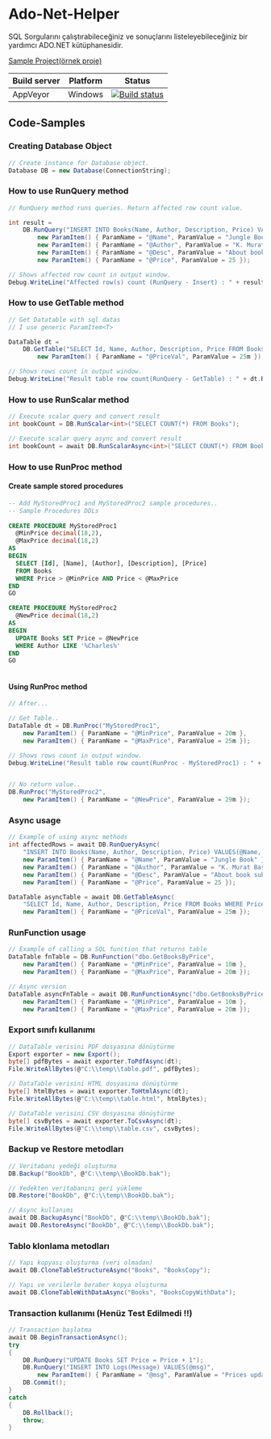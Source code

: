 # Ado-Net-Helper
SQL Sorgularını çalıştırabileceğiniz ve sonuçlarını listeleyebileceğiniz bir yardımcı ADO.NET kütüphanesidir.

[Sample Project(örnek proje)](https://github.com/kadirmuratbaseren/Using-Ado-Net-Helper)

| Build server| Platform       | Status      |
|-------------|----------------|-------------|
| AppVeyor    | Windows        |[![Build status](https://ci.appveyor.com/api/projects/status/aw4iajsf45eyl6g0/branch/master?svg=true)](https://ci.appveyor.com/project/muratbaseren/ado-net-helper/branch/master) |

## Code-Samples

### Creating Database Object
```c#
// Create instance for Database object.
Database DB = new Database(ConnectionString);
```

### How to use RunQuery method
```c#
// RunQuery method runs queries. Return affected row count value.

int result =
    DB.RunQuery("INSERT INTO Books(Name, Author, Description, Price) VALUES(@Name, @Author, @Desc, @Price)",
        new ParamItem() { ParamName = "@Name", ParamValue = "Jungle Book" },
        new ParamItem() { ParamName = "@Author", ParamValue = "K. Murat Başeren" },
        new ParamItem() { ParamName = "@Desc", ParamValue = "About book subject" },
        new ParamItem() { ParamName = "@Price", ParamValue = 25 });

// Shows affected row count in output window.
Debug.WriteLine("Affected row(s) count (RunQuery - Insert) : " + result);
```

### How to use GetTable method
```c#
// Get Datatable with sql datas
// I use generic ParamItem<T>

DataTable dt =
    DB.GetTable("SELECT Id, Name, Author, Description, Price FROM Books WHERE Price > @PriceVal",
        new ParamItem() { ParamName = "@PriceVal", ParamValue = 25m });

// Shows rows count in output window.
Debug.WriteLine("Result table row count(RunQuery - GetTable) : " + dt.Rows.Count);
```

### How to use RunScalar method
```c#
// Execute scalar query and convert result
int bookCount = DB.RunScalar<int>("SELECT COUNT(*) FROM Books");

// Execute scalar query async and convert result
int bookCount = await DB.RunScalarAsync<int>("SELECT COUNT(*) FROM Books");
```

### How to use RunProc method

#### Create sample stored procedures

```sql
-- Add MyStoredProc1 and MyStoredProc2 sample procedures..
-- Sample Procedures DDLs
 
CREATE PROCEDURE MyStoredProc1
  @MinPrice decimal(18,2),
  @MaxPrice decimal(18,2)
AS
BEGIN
  SELECT [Id], [Name], [Author], [Description], [Price] 
  FROM Books
  WHERE Price > @MinPrice AND Price < @MaxPrice
END
GO

CREATE PROCEDURE MyStoredProc2
  @NewPrice decimal(18,2)
AS
BEGIN
  UPDATE Books SET Price = @NewPrice
  WHERE Author LIKE '%Charles%'
END
GO
    
```

#### Using RunProc method
```c#
// After...

// Get Table..
DataTable dt = DB.RunProc("MyStoredProc1",
    new ParamItem() { ParamName = "@MinPrice", ParamValue = 20m },
    new ParamItem() { ParamName = "@MaxPrice", ParamValue = 25m });

// Shows rows count in output window.
Debug.WriteLine("Result table row count(RunProc - MyStoredProc1) : " + dt.Rows.Count);


// No return value..
DB.RunProc("MyStoredProc2",
    new ParamItem() { ParamName = "@NewPrice", ParamValue = 29m });
```

### Async usage
```c#
// Example of using async methods
int affectedRows = await DB.RunQueryAsync(
    "INSERT INTO Books(Name, Author, Description, Price) VALUES(@Name, @Author, @Desc, @Price)",
    new ParamItem() { ParamName = "@Name", ParamValue = "Jungle Book" },
    new ParamItem() { ParamName = "@Author", ParamValue = "K. Murat Başeren" },
    new ParamItem() { ParamName = "@Desc", ParamValue = "About book subject" },
    new ParamItem() { ParamName = "@Price", ParamValue = 25 });

DataTable asyncTable = await DB.GetTableAsync(
    "SELECT Id, Name, Author, Description, Price FROM Books WHERE Price > @PriceVal",
    new ParamItem() { ParamName = "@PriceVal", ParamValue = 25m });
```

### RunFunction usage
```c#
// Example of calling a SQL function that returns table
DataTable fnTable = DB.RunFunction("dbo.GetBooksByPrice",
    new ParamItem() { ParamName = "@MinPrice", ParamValue = 10m },
    new ParamItem() { ParamName = "@MaxPrice", ParamValue = 20m });

// Async version
DataTable asyncFnTable = await DB.RunFunctionAsync("dbo.GetBooksByPrice",
    new ParamItem() { ParamName = "@MinPrice", ParamValue = 10m },
    new ParamItem() { ParamName = "@MaxPrice", ParamValue = 20m });
```

### Export sınıfı kullanımı
```c#
// DataTable verisini PDF dosyasına dönüştürme
Export exporter = new Export();
byte[] pdfBytes = await exporter.ToPdfAsync(dt);
File.WriteAllBytes(@"C:\\temp\\table.pdf", pdfBytes);

// DataTable verisini HTML dosyasına dönüştürme
byte[] htmlBytes = await exporter.ToHtmlAsync(dt);
File.WriteAllBytes(@"C:\\temp\\table.html", htmlBytes);

// DataTable verisini CSV dosyasına dönüştürme
byte[] csvBytes = await exporter.ToCsvAsync(dt);
File.WriteAllBytes(@"C:\\temp\\table.csv", csvBytes);
```

### Backup ve Restore metodları
```c#
// Veritabanı yedeği oluşturma
DB.Backup("BookDb", @"C:\\temp\\BookDb.bak");

// Yedekten veritabanını geri yükleme
DB.Restore("BookDb", @"C:\\temp\\BookDb.bak");

// Async kullanımı
await DB.BackupAsync("BookDb", @"C:\\temp\\BookDb.bak");
await DB.RestoreAsync("BookDb", @"C:\\temp\\BookDb.bak");
```

### Tablo klonlama metodları
```c#
// Yapı kopyası oluşturma (veri olmadan)
await DB.CloneTableStructureAsync("Books", "BooksCopy");

// Yapı ve verilerle beraber kopya oluşturma
await DB.CloneTableWithDataAsync("Books", "BooksCopyWithData");
```

### Transaction kullanımı (Henüz Test Edilmedi !!)
```c#
// Transaction başlatma
await DB.BeginTransactionAsync();
try
{
    DB.RunQuery("UPDATE Books SET Price = Price + 1");
    DB.RunQuery("INSERT INTO Logs(Message) VALUES(@msg)",
        new ParamItem() { ParamName = "@msg", ParamValue = "Prices updated" });
    DB.Commit();
}
catch
{
    DB.Rollback();
    throw;
}
```
